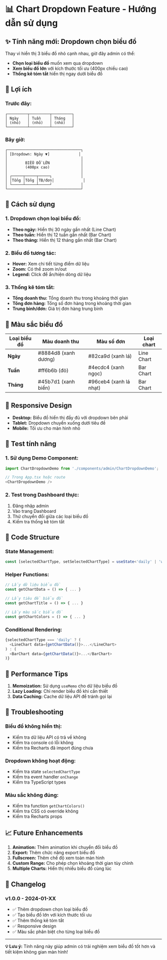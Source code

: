 # 📊 Chart Dropdown Feature - Hướng dẫn sử dụng

## ✨ Tính năng mới: Dropdown chọn biểu đồ

Thay vì hiển thị 3 biểu đồ nhỏ cạnh nhau, giờ đây admin có thể:
- **Chọn loại biểu đồ** muốn xem qua dropdown
- **Xem biểu đồ lớn** với kích thước tối ưu (400px chiều cao)
- **Thống kê tóm tắt** hiển thị ngay dưới biểu đồ

## 🎯 Lợi ích

### **Trước đây:**
```
┌─────────┬─────────┬─────────┐
│ Ngày    │ Tuần    │ Tháng   │
│ (nhỏ)   │ (nhỏ)   │ (nhỏ)   │
└─────────┴─────────┴─────────┘
```

### **Bây giờ:**
```
┌─────────────────────────────────┐
│ [Dropdown: Ngày ▼]             │
│                                 │
│        BIỂU ĐỒ LỚN              │
│        (400px cao)              │
│                                 │
│ ┌─────┬─────┬─────┐             │
│ │Tổng │Tổng │TB/đơn│             │
│ └─────┴─────┴─────┘             │
└─────────────────────────────────┘
```

## 🔧 Cách sử dụng

### **1. Dropdown chọn loại biểu đồ:**
- **Theo ngày:** Hiển thị 30 ngày gần nhất (Line Chart)
- **Theo tuần:** Hiển thị 12 tuần gần nhất (Bar Chart)  
- **Theo tháng:** Hiển thị 12 tháng gần nhất (Bar Chart)

### **2. Biểu đồ tương tác:**
- **Hover:** Xem chi tiết từng điểm dữ liệu
- **Zoom:** Có thể zoom in/out
- **Legend:** Click để ẩn/hiện dòng dữ liệu

### **3. Thống kê tóm tắt:**
- **Tổng doanh thu:** Tổng doanh thu trong khoảng thời gian
- **Tổng đơn hàng:** Tổng số đơn hàng trong khoảng thời gian  
- **Trung bình/đơn:** Giá trị đơn hàng trung bình

## 🎨 Màu sắc biểu đồ

| Loại biểu đồ | Màu doanh thu | Màu số đơn | Loại chart |
|--------------|---------------|------------|------------|
| **Ngày**     | #8884d8 (xanh dương) | #82ca9d (xanh lá) | Line Chart |
| **Tuần**     | #ff6b6b (đỏ) | #4ecdc4 (xanh ngọc) | Bar Chart |
| **Tháng**    | #45b7d1 (xanh biển) | #96ceb4 (xanh lá nhạt) | Bar Chart |

## 📱 Responsive Design

- **Desktop:** Biểu đồ hiển thị đầy đủ với dropdown bên phải
- **Tablet:** Dropdown chuyển xuống dưới tiêu đề
- **Mobile:** Tối ưu cho màn hình nhỏ

## 🧪 Test tính năng

### **1. Sử dụng Demo Component:**
```typescript
import ChartDropdownDemo from './components/admin/ChartDropdownDemo';

// Trong App.tsx hoặc route
<ChartDropdownDemo />
```

### **2. Test trong Dashboard thực:**
1. Đăng nhập admin
2. Vào trang Dashboard
3. Thử chuyển đổi giữa các loại biểu đồ
4. Kiểm tra thống kê tóm tắt

## 🔧 Code Structure

### **State Management:**
```typescript
const [selectedChartType, setSelectedChartType] = useState<'daily' | 'weekly' | 'monthly'>('daily');
```

### **Helper Functions:**
```typescript
// Lấy dữ liệu biểu đồ
const getChartData = () => { ... }

// Lấy tiêu đề biểu đồ  
const getChartTitle = () => { ... }

// Lấy màu sắc biểu đồ
const getChartColors = () => { ... }
```

### **Conditional Rendering:**
```typescript
{selectedChartType === 'daily' ? (
  <LineChart data={getChartData()}>...</LineChart>
) : (
  <BarChart data={getChartData()}>...</BarChart>
)}
```

## 🚀 Performance Tips

1. **Memoization:** Sử dụng `useMemo` cho dữ liệu biểu đồ
2. **Lazy Loading:** Chỉ render biểu đồ khi cần thiết
3. **Data Caching:** Cache dữ liệu API để tránh gọi lại

## 🐛 Troubleshooting

### **Biểu đồ không hiển thị:**
- Kiểm tra dữ liệu API có trả về không
- Kiểm tra console có lỗi không
- Kiểm tra Recharts đã import đúng chưa

### **Dropdown không hoạt động:**
- Kiểm tra state `selectedChartType`
- Kiểm tra event handler `onChange`
- Kiểm tra TypeScript types

### **Màu sắc không đúng:**
- Kiểm tra function `getChartColors()`
- Kiểm tra CSS có override không
- Kiểm tra Recharts props

## 📈 Future Enhancements

1. **Animation:** Thêm animation khi chuyển đổi biểu đồ
2. **Export:** Thêm chức năng export biểu đồ
3. **Fullscreen:** Thêm chế độ xem toàn màn hình
4. **Custom Range:** Cho phép chọn khoảng thời gian tùy chỉnh
5. **Multiple Charts:** Hiển thị nhiều biểu đồ cùng lúc

## 📝 Changelog

### **v1.0.0** - 2024-01-XX
- ✅ Thêm dropdown chọn loại biểu đồ
- ✅ Tạo biểu đồ lớn với kích thước tối ưu
- ✅ Thêm thống kê tóm tắt
- ✅ Responsive design
- ✅ Màu sắc phân biệt cho từng loại biểu đồ

---

**💡 Lưu ý:** Tính năng này giúp admin có trải nghiệm xem biểu đồ tốt hơn và tiết kiệm không gian màn hình!
